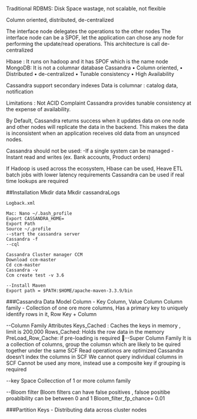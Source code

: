 Traditional RDBMS: Disk Space wastage, not scalable, not flexible

Column oriented, distributed, de-centralized

The interface node delegates the operations to the other nodes
The interface node can be a SPOF, let the application can chose any node for performing the update/read operations. This architecture is call de-centralized

Hbase : It runs on hadoop and it has SPOF which is the name node
MongoDB: It is not a columnar database
Cassandra
	• Column oriented, 
	• Distributed
	• de-centralized
	• Tunable consistency 
	• High Availability

Cassandra support secondary indexes
Data is columnar : catalog data, notification

Limitations : Not ACID Complaint
	Cassandra provides tunable consistency at the expense of availability.

By Default, Cassandra returns success when it updates data on one node and other nodes will replicate the data in the backend. This makes the data is inconsistent when an application receives old data from an unsynced nodes.

Cassandra should not be used:
	-If a single system can be managed
	- Instant read and writes (ex. Bank accounts, Product orders)
	
If Hadoop is used across the ecosystem, Hbase can be used, Heave ETL batch jobs with lower latency requirements
Cassandra can be used if real time lookups are required

##Installation
	Mkdir data
	Mkdir cassandraLogs
	
	Logback.xml
	
	Mac: Nano ~/.bash_profile
	Export CASSANDRA_HOME=
	Export Path
	Source ~/.profile
	--start the cassandra server
	Cassandra -f 
	--cql
	
	Cassandra Cluster manager CCM
	Download ccm-master
	Cd ccm-master
	Cassandra -v
	Ccm create test -v 3.6
	
	--Install Maven
	Export path = $PATH:$HOME/apache-maven-3.3.9/bin


###Cassandra Data Model
Column - Key Column, Value Column
Column family - Collection of one ore more columns, Has a primary key to uniquely identify rows in it, 
Row Key + Column 

--Column Family Attributes
	Keys_Cached : Caches the keys in memory , limit is 200,000
	Rows_Cached: Holds the row data in the memory 
	PreLoad_Row_Cache: if pre-loading is required
--Super Column Family
	It is a collection of columns, group the columsn which are likely to be quired together under the same SCF
	Read operationos are optimized
	Cassandra doesn’t index the columns in SCF
	We cannot query individual columns in SCF
	Cannot be used any more, instead use a composite key if grouping is required

	
	
 --key Space
	Collecction of 1 or more column family

 --Bloom filter 
	Bloom filters can have false positives , falsoe positibe proablbility can be between 0 and 1
	Bloom_filter_fp_chance= 0.01

###Partition Keys - Distributing data across cluster nodes

	
		




			
 
 

		
	
	
	 
	
	
	
	
	
	
	
	
	
	
	
